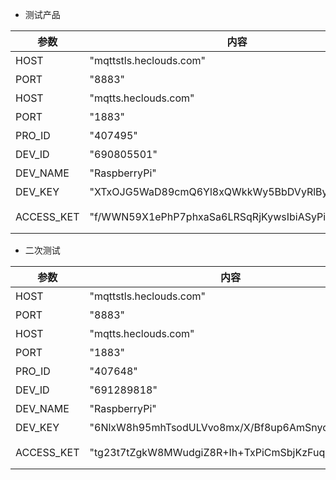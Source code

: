 * 测试产品

|     参数    |                      内容                         |       含义      |
|------------|---------------------------------------------------|-----------------|
| HOST       | "mqttstls.heclouds.com"                           |   加密地址       |
| PORT       | "8883"                                            |   加密端口       |
| HOST       | "mqtts.heclouds.com"                              |   未加密地址      |
| PORT       | "1883"                                            |   未加密端口      |
| PRO_ID     | "407495"                                          |   产品ID         |
| DEV_ID     | "690805501"                                       |   设备ID         |
| DEV_NAME   | "RaspberryPi"                                     |   设备名称        |
| DEV_KEY    | "XTxOJG5WaD89cmQ6Yl8xQWkkWy5BbDVyRlByYGxyUnQ="    |   设备Key        |
| ACCESS_KET | "f/WWN59X1ePhP7phxaSa6LRSqRjKywsIbiASyPi4isY="    |   产品AccessKey  |


* 二次测试

|     参数    |                      内容                         |       含义      |
|------------|---------------------------------------------------|-----------------|
| HOST       | "mqttstls.heclouds.com"                           |   加密地址       |
| PORT       | "8883"                                            |   加密端口       |
| HOST       | "mqtts.heclouds.com"                              |   未加密地址      |
| PORT       | "1883"                                            |   未加密端口      |
| PRO_ID     | "407648"                                          |   产品ID         |
| DEV_ID     | "691289818"                                       |   设备ID         |
| DEV_NAME   | "RaspberryPi"                                     |   设备名称        |
| DEV_KEY    | "6NlxW8h95mhTsodULVvo8mx/X/Bf8up6AmSnyoFYDho="    |   设备Key        |
| ACCESS_KET | "tg23t7tZgkW8MWudgiZ8R+Ih+TxPiCmSbjKzFuq31xE="    |   产品AccessKey  |